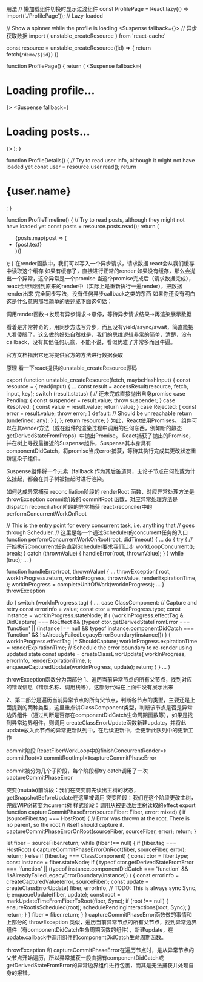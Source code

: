 用法
// 懒加载组件切换时显示过渡组件
const ProfilePage = React.lazy(() => import('./ProfilePage')); // Lazy-loaded

// Show a spinner while the profile is loading
<Suspense fallback={<Spinner />}>
  <ProfilePage />
</Suspense>
// 异步获取数据
import { unstable_createResource } from 'react-cache'

const resource = unstable_createResource((id) => {
  return fetch(`/demo/${id}`)
})

function ProfilePage() {
  return (
    <Suspense fallback={<h1>Loading profile...</h1>}>
      <ProfileDetails />
      <Suspense fallback={<h1>Loading posts...</h1>}>
        <ProfileTimeline />
      </Suspense>
    </Suspense>
  );
}

function ProfileDetails() {
  // Try to read user info, although it might not have loaded yet
  const user = resource.user.read();
  return <h1>{user.name}</h1>;
}

function ProfileTimeline() {
  // Try to read posts, although they might not have loaded yet
  const posts = resource.posts.read();
  return (
    <ul>
      {posts.map(post => (
        <li key={post.id}>{post.text}</li>
      ))}
    </ul>
  );
}
在render函数中，我们可以写入一个异步请求，请求数据
react会从我们缓存中读取这个缓存
如果有缓存了，直接进行正常的render
如果没有缓存，那么会抛出一个异常，这个异常是一个promise
当这个promise完成后（请求数据完成），react会继续回到原来的render中（实际上是重新执行一遍render），把数据render出来
完全同步写法，没有任何异步callback之类的东西
如果你还没有明白这是什么意思那我简单的表述成下面这句话：

调用render函数->发现有异步请求->悬停，等待异步请求结果->再渲染展示数据

看着是非常神奇的，用同步方法写异步，而且没有yield/async/await，简直能把人看傻眼了。这么做的好处自然就是，我们的思维逻辑非常的简单，清楚，没有callback，没有其他任何玩意，不能不说，看似优雅了非常多而且牛逼。

官方文档指出它还将提供官方的方法进行数据获取

原理
看一下react提供的unstable_createResource源码

export function unstable_createResource(fetch, maybeHashInput) {
  const resource = {
    read(input) {
      ...
      const result = accessResult(resource, fetch, input, key);
      switch (result.status) {
        // 还未完成直接抛出自身promise
        case Pending: {
          const suspender = result.value;
          throw suspender;
        }
        case Resolved: {
          const value = result.value;
          return value;
        }
        case Rejected: {
          const error = result.value;
          throw error;
        }
        default:
          // Should be unreachable
          return (undefined: any);
      }
    },
  };
  return resource;
}
为此，React使用Promises。
组件可以在其render方法（或在组件的渲染过程中调用的任何东西，例如新的静态getDerivedStateFromProps）中抛出Promise。
React捕获了抛出的Promise，并在树上寻找最接近的Suspense组件，Suspense其本身具有componentDidCatch，将promise当成error捕获，等待其执行完成其更改状态重新渲染子组件。

Suspense组件将一个元素（fallback 作为其后备道具，无论子节点在何处或为什么挂起，都会在其子树被挂起时进行渲染。

如何达成异常捕获
reconciliation阶段的 renderRoot 函数，对应异常处理方法是 throwException
commit阶段的 commitRoot 函数，对应异常处理方法是 dispatch
reconciliation阶段的异常捕获
react-reconciler中的performConcurrentWorkOnRoot

// This is the entry point for every concurrent task, i.e. anything that
// goes through Scheduler.
// 这里是每一个通过Scheduler的concurrent任务的入口
function performConcurrentWorkOnRoot(root, didTimeout) {
    ...
    do {
        try {
            //开始执行Concurrent任务直到Scheduler要求我们让步
            workLoopConcurrent();
            break;
        } catch (thrownValue) {
            handleError(root, thrownValue);
        }
    } while (true);
    ...
}

function handleError(root, thrownValue) {
    ...
      throwException(
        root,
        workInProgress.return,
        workInProgress,
        thrownValue,
        renderExpirationTime,
      );
      workInProgress = completeUnitOfWork(workInProgress);
   ...
}
throwException

do {
    switch (workInProgress.tag) {
      ....
      case ClassComponent:
        // Capture and retry
        const errorInfo = value;
        const ctor = workInProgress.type;
        const instance = workInProgress.stateNode;
        if (
          (workInProgress.effectTag & DidCapture) === NoEffect &&
          (typeof ctor.getDerivedStateFromError === 'function' ||
            (instance !== null &&
              typeof instance.componentDidCatch === 'function' &&
              !isAlreadyFailedLegacyErrorBoundary(instance)))
        ) {
          workInProgress.effectTag |= ShouldCapture;
          workInProgress.expirationTime = renderExpirationTime;
          // Schedule the error boundary to re-render using updated state
          const update = createClassErrorUpdate(
            workInProgress,
            errorInfo,
            renderExpirationTime,
          );
          enqueueCapturedUpdate(workInProgress, update);
          return;
        }
    }
    ...
}
    
throwException函数分为两部分
1、遍历当前异常节点的所有父节点，找到对应的错误信息（错误名称、调用栈等），这部分代码在上面中没有展示出来

2、第二部分是遍历当前异常节点的所有父节点，判断各节点的类型，主要还是上面提到的两种类型，这里重点讲ClassComponent类型，判断该节点是否是异常边界组件（通过判断是否存在componentDidCatch生命周期函数等），如果是找到异常边界组件，则调用 createClassErrorUpdate函数新建update，并将此update放入此节点的异常更新队列中，在后续更新中，会更新此队列中的更新工作

commit阶段
ReactFiberWorkLoop中的finishConcurrentRender=》
commitRoot=》
commitRootImpl=》captureCommitPhaseError

commit被分为几个子阶段，每个阶段都try catch调用了一次captureCommitPhaseError

突变(mutate)前阶段：我们在突变前先读出主树的状态，getSnapshotBeforeUpdate在这里被调用
突变阶段：我们在这个阶段更改主树，完成WIP树转变为current树
样式阶段：调用从被更改后主树读取的effect
export function captureCommitPhaseError(sourceFiber: Fiber, error: mixed) {
  if (sourceFiber.tag === HostRoot) {
    // Error was thrown at the root. There is no parent, so the root
    // itself should capture it.
    captureCommitPhaseErrorOnRoot(sourceFiber, sourceFiber, error);
    return;
  }

  let fiber = sourceFiber.return;
  while (fiber !== null) {
    if (fiber.tag === HostRoot) {
      captureCommitPhaseErrorOnRoot(fiber, sourceFiber, error);
      return;
    } else if (fiber.tag === ClassComponent) {
      const ctor = fiber.type;
      const instance = fiber.stateNode;
      if (
        typeof ctor.getDerivedStateFromError === 'function' ||
        (typeof instance.componentDidCatch === 'function' &&
          !isAlreadyFailedLegacyErrorBoundary(instance))
      ) {
        const errorInfo = createCapturedValue(error, sourceFiber);
        const update = createClassErrorUpdate(
          fiber,
          errorInfo,
          // TODO: This is always sync
          Sync,
        );
        enqueueUpdate(fiber, update);
        const root = markUpdateTimeFromFiberToRoot(fiber, Sync);
        if (root !== null) {
          ensureRootIsScheduled(root);
          schedulePendingInteractions(root, Sync);
        }
        return;
      }
    }
    fiber = fiber.return;
  }
}
captureCommitPhaseError函数做的事情和上部分的 throwException 类似，遍历当前异常节点的所有父节点，找到异常边界组件（有componentDidCatch生命周期函数的组件），新建update，在update.callback中调用组件的componentDidCatch生命周期函数。

throwException 和 captureCommitPhaseError在遍历节点时，是从异常节点的父节点开始遍历，所以异常捕获一般由拥有componentDidCatch或getDerivedStateFromError的异常边界组件进行包裹，而其是无法捕获并处理自身的报错。